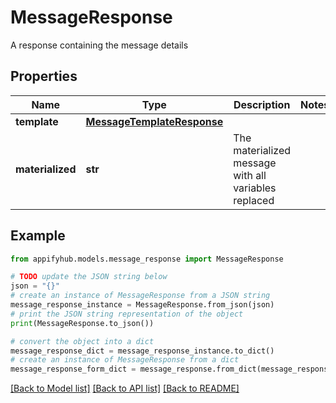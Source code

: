 # MessageResponse

A response containing the message details

## Properties

Name | Type | Description | Notes
------------ | ------------- | ------------- | -------------
**template** | [**MessageTemplateResponse**](MessageTemplateResponse.md) |  | 
**materialized** | **str** | The materialized message with all variables replaced | 

## Example

```python
from appifyhub.models.message_response import MessageResponse

# TODO update the JSON string below
json = "{}"
# create an instance of MessageResponse from a JSON string
message_response_instance = MessageResponse.from_json(json)
# print the JSON string representation of the object
print(MessageResponse.to_json())

# convert the object into a dict
message_response_dict = message_response_instance.to_dict()
# create an instance of MessageResponse from a dict
message_response_form_dict = message_response.from_dict(message_response_dict)
```
[[Back to Model list]](../README.md#documentation-for-models) [[Back to API list]](../README.md#documentation-for-api-endpoints) [[Back to README]](../README.md)


